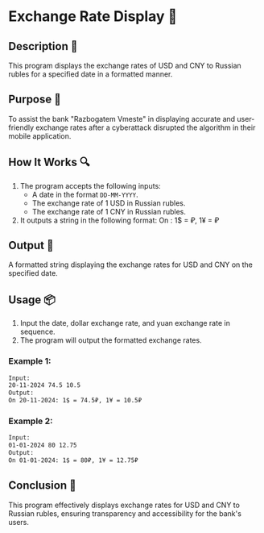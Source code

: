 # Exchange Rate Display 💱

## Description 📝

This program displays the exchange rates of USD and CNY to Russian rubles for a specified date in a formatted manner.

## Purpose 🎯

To assist the bank "Razbogatem Vmeste" in displaying accurate and user-friendly exchange rates after a cyberattack disrupted the algorithm in their mobile application.

## How It Works 🔍

1. The program accepts the following inputs:
    - A date in the format `DD-MM-YYYY`.
    - The exchange rate of 1 USD in Russian rubles.
    - The exchange rate of 1 CNY in Russian rubles.
2. It outputs a string in the following format:
   On <date>: 1$ = <dollar exchange rate>₽, 1¥ = <yuan exchange rate>₽

## Output 📜

A formatted string displaying the exchange rates for USD and CNY on the specified date.

## Usage 📦

1. Input the date, dollar exchange rate, and yuan exchange rate in sequence.
2. The program will output the formatted exchange rates.

### Example 1:

```bash
Input:
20-11-2024 74.5 10.5
Output:
On 20-11-2024: 1$ = 74.5₽, 1¥ = 10.5₽
```

### Example 2:

```bash
Input:
01-01-2024 80 12.75
Output:
On 01-01-2024: 1$ = 80₽, 1¥ = 12.75₽
```

## Conclusion 🚀

This program effectively displays exchange rates for USD and CNY to Russian rubles, ensuring transparency and accessibility for the bank's users.
